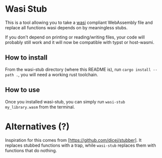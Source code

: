 # Wasi Stub

This is a tool allowing you to take a [wasi](https://wasi.dev/) compliant WebAssembly file and replace all functions wasi depends on by meaningless stubs.

If you don't depend on printing or reading/writing files, your code will probably still work and it will now be compatible with typst or host-wasmi.

## How to install

From the wasi-stub directory (where this README is), run `cargo install --path .`, you will need a working rust toolchain.

## How to use

Once you installed wasi-stub, you can simply run `wasi-stub my_library.wasm` from the terminal.

# Alternatives (?)

Inspiration for this comes from [https://github.com/dicej/stubber]. It replaces stubbed functions with a trap, while `wasi-stub` replaces them with functions that do nothing.
